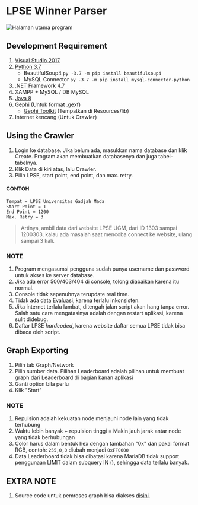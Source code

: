# LPSE Winner Parser
![Halaman utama program](https://media.discordapp.net/attachments/359734801449746434/479213149690527745/Capture.PNG)
## Development Requirement
1. [Visual Studio 2017](https://visualstudio.microsoft.com/downloads/)
2. [Python 3.7](https://www.python.org/downloads/release/python-370/)
   - BeautifulSoup4 `py -3.7 -m pip install beautifulsoup4`
   - MySQL Connector `py -3.7 -m pip install mysql-connector-python`
3. .NET Framework 4.7
4. XAMPP + MySQL / DB MySQL
5. [Java 8](https://java.com/en/download/)
6. [Gephi](https://gephi.org/users/download/) (Untuk format .gexf)
   - [Gephi Toolkit](https://gephi.org/toolkit/) (Tempatkan di Resources/lib)
7. Internet kencang (Untuk Crawler)

## Using the Crawler
1. Login ke database. Jika belum ada, masukkan nama database dan klik Create. Program akan membuatkan databasenya dan juga tabel-tabelnya.
2. Klik Data di kiri atas, lalu Crawler.
3. Pilih LPSE, start point, end point, dan max. retry.

#### CONTOH
```
Tempat = LPSE Universitas Gadjah Mada
Start Point = 1
End Point = 1200
Max. Retry = 3
```
> Artinya, ambil data dari website LPSE UGM, dari ID 1303 sampai 1200303, kalau ada masalah saat mencoba connect ke website, ulang sampai 3 kali.

### NOTE
1. Program mengasumsi pengguna sudah punya username dan password untuk akses ke server database.
2. Jika ada error 500/403/404 di console, tolong diabaikan karena itu normal.
3. Console tidak sepenuhnya terupdate real time.
4. Tidak ada data Evaluasi, karena terlalu inkonsisten.
5. Jika internet terlalu lambat, ditengah jalan script akan hang tanpa error. Salah satu cara mengatasinya adalah dengan restart aplikasi, karena sulit didebug.
6. Daftar LPSE *hardcoded*, karena website daftar semua LPSE tidak bisa dibaca oleh script.

## Graph Exporting
1. Pilih tab Graph/Network
2. Pilih sumber data. Pilihan Leaderboard adalah pilihan untuk membuat graph dari Leaderboard di bagian kanan aplikasi
3. Ganti option bila perlu
4. Klik "Start"

### NOTE
1. Repulsion adalah kekuatan node menjauhi node lain yang tidak terhubung
2. Waktu lebih banyak + repulsion tinggi = Makin jauh jarak antar node yang tidak berhubungan
3. Color harus dalam bentuk hex dengan tambahan "0x" dan pakai format RGB, contoh: `255,0,0` diubah menjadi `0xFF0000`
4. Data Leaderboard tidak bisa dibatasi karena MariaDB tidak support penggunaan LIMIT dalam subquery IN (), sehingga data terlalu banyak.

## EXTRA NOTE
1. Source code untuk pemroses graph bisa diakses [disini](https://github.com/Ariq139/LPSE-Graph).
